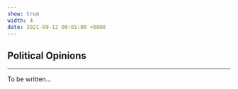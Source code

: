 ```yaml
---
show: true
width: 4
date: 2021-09-12 00:01:00 +0800
---
```


<div class="p-4">
    <h2>Political Opinions</h2>
    <hr />
    <p>
       To be written...
    </p>
</div>
